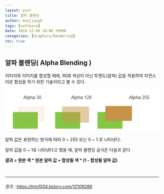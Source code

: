 ```yaml
---
layout: post
title: 알파 블렌딩
author: munjjang9
tags: [software]
date: 2024-12-08 16:00 +0900
categories: [Graphics/Rendering]
toc: true
---
```


## 알파 블렌딩( Alpha Blending )

이미지와 이미지를 합성할 때에, RGB 색상이 아닌 투명도(알파) 값을 적용하여 자연스러운 합성을 하기 위한 기술이라고 볼 수 있다.

![알파 블렌딩](/assets/images/AlphaBlending.png)

알파 값은 표현하는 방식에 따라 0 ~ 255 또는 0 ~ 1 로 나타낸다.

알파 값을 0 ~ 1로 나타낸다고 했을 때, 알파 블렌딩 공식은 다음과 같다

**결과 = 원본 색 * 원본 알파 값 + 합성될 색 * (1 - 합성될 알파 값)**

<br>

---
###### 참조 : https://trts1004.tistory.com/12109286